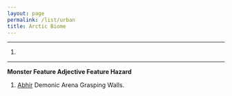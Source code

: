 ```yaml
---
layout: page
permalink: /list/urban
title: Arctic Biome
---
```


----
1. [](/monsters/name)
----

**Monster &Tab; Feature Adjective &Tab; Feature &Tab; Hazard**
1. [Abhir](/monsters/abhir) &Tab; Demonic &Tab; Arena &Tab; Grasping Walls.
